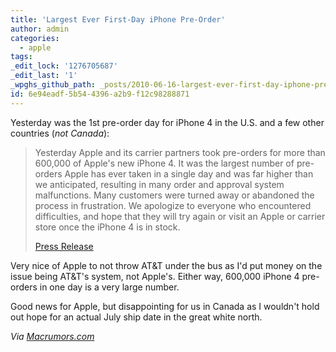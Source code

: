 ```yaml
---
title: 'Largest Ever First-Day iPhone Pre-Order'
author: admin
categories:
  - apple
tags: 
_edit_lock: '1276705687'
_edit_last: '1'
_wpghs_github_path: _posts/2010-06-16-largest-ever-first-day-iphone-pre-order.md
id: 6e94eadf-5b54-4396-a2b9-f12c98288871
---
```

<p>Yesterday was the 1st pre-order day for iPhone 4 in the U.S. and a few other countries (<em>not Canada</em>):</p>
<blockquote><p>Yesterday Apple and its carrier partners took pre-orders for more than 600,000 of Apple's new iPhone 4. It was the largest number of pre-orders Apple has ever taken in a single day and was far higher than we anticipated, resulting in many order and approval system malfunctions. Many customers were turned away or abandoned the process in frustration. We apologize to everyone who encountered difficulties, and hope that they will try again or visit an Apple or carrier store once the iPhone 4 is in stock.</p>
<p><a href="http://finance.yahoo.com/news/Statement-by-Apple-on-iPhone-prnews-1232256781.html?x=0&.v=1">Press Release</a></p></blockquote>
<p>Very nice of Apple to not throw AT&T under the bus as I'd put money on the issue being AT&T's system, not Apple's.  Either way, 600,000 iPhone 4 pre-orders in one day is a very large number.</p>
<p>Good news for Apple, but disappointing for us in Canada as I wouldn't hold out hope for an actual July ship date in the great white north.</p>
<p><em>Via <a href="http://www.macrumors.com/2010/06/16/apple-claims-largest-ever-first-day-iphone-pre-orders-of-600000/">Macrumors.com</a></em></p>
